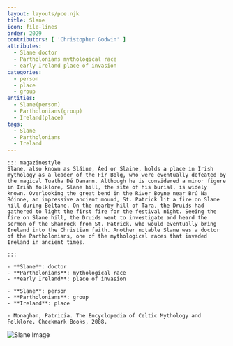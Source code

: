 ```yaml
---
layout: layouts/pce.njk
title: Slane
icon: file-lines
order: 2029
contributors: [ 'Christopher Godwin' ]
attributes:
  - Slane doctor
  - Partholonians mythological race
  - early Ireland place of invasion
categories:
  - person
  - place
  - group
entities:
  - Slane(person)
  - Partholonians(group)
  - Ireland(place)
tags:
  - Slane
  - Partholonians
  - Ireland
---
```

``` tab [group1:Info]
::: magazinestyle
Slane, also known as Sláine, Áed or Slaine, holds a place in Irish mythology as a leader of the Fir Bolg, who were eventually defeated by the magical Tuatha Dé Danann. Although he is considered a minor figure in Irish folklore, Slane hill, the site of his burial, is widely known. Overlooking the great bend in the River Boyne near Brú Na Bóinne, an impressive ancient mound, St. Patrick lit a fire on Slane hill during Beltane. On the nearby hill of Tara, the Druids had gathered to light the first fire for the festival night. Seeing the fire on Slane hill, the Druids went to investigate and heard the sermon of the Shamrock from St. Patrick, who would eventually bring Ireland into the Christian faith. Another notable Slane was a doctor of the Partholonians, one of the mythological races that invaded Ireland in ancient times.

:::
```
``` tab [group1:Attributes]
- **Slane**: doctor
- **Partholonians**: mythological race
- **early Ireland**: place of invasion
```
``` tab [group1:Entities]
- **Slane**: person
- **Partholonians**: group
- **Ireland**: place
```
``` tab [group1:Sources]
- Monaghan, Patricia. The Encyclopedia of Celtic Mythology and Folklore. Checkmark Books, 2008.
```
![Slane Image](https://upload.wikimedia.org/wikipedia/commons/thumb/6/60/The_Hill_of_Slane_ruins.jpg/1200px-The_Hill_of_Slane_ruins.jpg)
